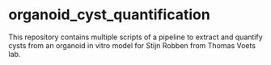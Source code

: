 # organoid_cyst_quantification
This repository contains multiple scripts of a pipeline to extract and quantify cysts from an organoid in vitro model for Stijn Robben from Thomas Voets lab.
